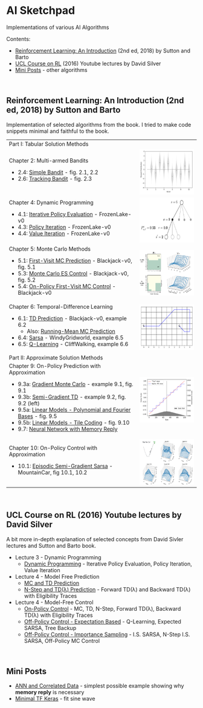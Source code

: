 <h1> AI Sketchpad </h1>

Implementations of various AI Algorithms

Contents:
<ul>
  <li><a href="#rl-introduction">Reinforcement Learning: An Introduction</a> (2nd ed, 2018) by Sutton and Barto</li>
  <li><a href="#ucl-course-on-rl">UCL Course on RL</a> (2016) Youtube lectures by David Silver</li>
  <li><a href="#mini-posts">Mini Posts</a> - other algorithms</li>
</ul>

<br/>

<h2 id="rl-introduction"> Reinforcement Learning: An Introduction (2nd ed, 2018) by Sutton and Barto </h2>

Implementation of selected algorithms from the book. I tried to make code snippets minimal and faithful to the book.

<table>
  <tr>
    <td> Part I: Tabular Solution Methods </td>
    <td> </td>
  </tr>
 
  <tr>
    <td>
      <div>
        Chapter 2: Multi-armed Bandits
        <ul>
          <li> 2.4: <a href="https://marcinbogdanski.github.io/ai_sketchpad/RL_An_Introduction_2018/0204_Simple_Bandit.html">Simple Bandit</a> - fig. 2.1, 2.2 </li>
          <li> 2.6: <a href="https://marcinbogdanski.github.io/ai_sketchpad/RL_An_Introduction_2018/0206_Tracking_Bandit.html"> Tracking Bandit</a> - fig. 2.3 </li>
        </ul>
      </div>
    </td>
    <td style="border-color: white;">
      <img height="120" src="RL_An_Introduction_2018/assets/fig_0201.png" alt="fig_0201.png"/>
    </td>
  </tr>

  <tr>
    <td>
      <div>
        Chapter 4: Dynamic Programming
        <ul>
          <li> 4.1: <a href="https://marcinbogdanski.github.io/ai_sketchpad/RL_An_Introduction_2018/0401_Iterative_Policy_Evaluation.html">Iterative Policy Evaluation</a> - FrozenLake-v0 <!--gw 4.1 --> </li>
          <li> 4.3: <a href="https://marcinbogdanski.github.io/ai_sketchpad/RL_An_Introduction_2018/0403_Policy_Iteration.html">Policy Iteration</a> - FrozenLake-v0 <!--gw, car-re, e4.2 f4.2 --> </li>
          <li> 4.4: <a href="https://marcinbogdanski.github.io/ai_sketchpad/RL_An_Introduction_2018/0404_Value_Iteration.html">Value Iteration</a> - FrozenLake-v0 <!-- gambler problem, fig 4.3 --> </li>
        </ul>
      </div>
    </td>
    <td style="border-color: white;">
      <img height="120" src="RL_An_Introduction_2018/assets/0401_model_diagram.png" alt="0401_model_diagram.png"/>
    </td>
  </tr>
  
  
  <tr>
    <td>
      <div>
        Chapter 5: Monte Carlo Methods
        <ul>
          <li> 5.1: <a href="https://marcinbogdanski.github.io/ai_sketchpad/RL_An_Introduction_2018/0501_First_Visit_MC_Prediction.html">First-Visit MC Prediction</a> - Blackjack-v0, fig. 5.1 </li>
          <li> 5.3: <a href="https://marcinbogdanski.github.io/ai_sketchpad/RL_An_Introduction_2018/0503_Monte_Carlo_ES_Control.html">Monte Carlo ES Control</a> - Blackjack-v0, fig. 5.2 </li>
          <li> 5.4: <a href="https://marcinbogdanski.github.io/ai_sketchpad/RL_An_Introduction_2018/0504_On_Policy_First_Visit_MC_Control.html">On-Policy First-Visit MC Control</a> - Blackjack-v0 </li>
        </ul>
      </div>
    </td>
    <td style="border-color: white;">
      <img height="120" src="RL_An_Introduction_2018/assets/fig_0503.png" alt="fig_0503.png"/>
    </td>
  </tr>
  
  <tr>
    <td>
      <div>
        Chapter 6: Temporal-Difference Learning
        <ul>
          <li> 6.1: <a href="https://marcinbogdanski.github.io/ai_sketchpad/RL_An_Introduction_2018/0601_TD_Prediction.html">TD Prediction</a> - Blackjack-v0, example 6.2 
              <ul><li> Also: <a href="https://marcinbogdanski.github.io/ai_sketchpad/RL_An_Introduction_2018/0601_TD_Prediction.html">Running-Mean MC Prediction</a> </li></ul>
          </li>
          <li> 6.4: <a href="https://marcinbogdanski.github.io/ai_sketchpad/RL_An_Introduction_2018/0604_Sarsa.html">Sarsa</a> - WindyGridworld, example 6.5 </li>
          <li> 6.5: <a href="https://marcinbogdanski.github.io/ai_sketchpad/RL_An_Introduction_2018/0605_Q_Learning.html">Q-Learning</a> - CliffWalking, example 6.6 </li>
        </ul>
      </div>
    </td>
    <td style="border-color: white;">
      <img height="120" src="RL_An_Introduction_2018/assets/fig_0604a.png" alt="fig_0604a.png"/>
    </td>
  </tr>

  <tr>
    <td> Part II: Approximate Solution Methods </td>
    <td> </td>
  </tr>
  
  <tr>
    <td>
      <div>
        Chapter 9: On-Policy Prediction with Approximation
        <ul>
          <li> 9.3a: <a href="https://marcinbogdanski.github.io/ai_sketchpad/RL_An_Introduction_2018/0903a_Gradient_MC.html">Gradient Monte Carlo</a> - example 9.1, fig. 9.1 <!-- calc "true" --> </li>
          <li> 9.3b: <a href="https://marcinbogdanski.github.io/ai_sketchpad/RL_An_Introduction_2018/0903b_Semi_Gradient_TD.html">Semi-Gradient TD</a> - example 9.2, fig. 9.2 (left) </li>
          <li> 9.5a: <a href="https://marcinbogdanski.github.io/ai_sketchpad/RL_An_Introduction_2018/0905a_LM_Poly_Fourier.html">Linear Models - Polynomial and Fourier Bases</a> - fig. 9.5 </li>
          <li> 9.5b: <a href="https://marcinbogdanski.github.io/ai_sketchpad/RL_An_Introduction_2018/0905b_LM_Agg_Tile.html">Linear Models - Tile Coding</a> - fig. 9.10 </li>
          <li> 9.7: <a href="https://marcinbogdanski.github.io/ai_sketchpad/RL_An_Introduction_2018/0907_ANN.html">Neural Network with Memory Reply</a> </li>
        </ul>
      </div>
    </td>
    <td style="border-color: white;">
      <img height="120" src="RL_An_Introduction_2018/assets/fig_0901.png" alt="fig_0901.png"/>
    </td>
  </tr>
  
  <tr>
    <td>
      <div>
        Chapter 10: On-Policy Control with Approximation
        <ul>
          <li> 10.1: <a href="https://marcinbogdanski.github.io/ai_sketchpad/RL_An_Introduction_2018/1001_Episodic_Semi_Gradient_Sarsa.html">Episodic Semi-Gradient Sarsa</a> - MountainCar, fig 10.1, 10.2 </li>
        </ul>
      </div>
    </td>
    <td style="border-color: white;">
      <img height="120" src="RL_An_Introduction_2018/assets/fig_1001.png" alt="fig_1001.png"/>
    </td>
  </tr>

<!--
  <tr>
    <td>
      <div>
        Chapter Chapter
        <ul>
          <li> <a href=""></a> </li>
          <li> <a href=""></a> </li>
        </ul>
      </div>
    </td>
    <td style="border-color: white;">
      <img height="100" src=""/>
    </td>
  </tr>
-->
  
</table>


<!--
## Reinforcement Learning
### Reinforcement Learning: An Introduction (2nd ed, 2018) by Sutton and Barto
* Part I: Tabular Solution Methods
  * Chapter 2: Multi-armed Bandits
    * 2.4: [Simple Bandit](RL_An_Introduction_2018/0204_Simple_Bandit.ipynb) - fig. 2.1, 2.2
    * 2.6: [Tracking Bandit](RL_An_Introduction_2018/0206_Tracking_Bandit.ipynb) - fig. 2.3
  * Chapter 4: Dynamic Programming
    * 4.1: [Iterative Policy Evaluation](RL_An_Introduction_2018/0401_Iterative_Policy_Evaluation.ipynb) - FrozenLake-v0 
    * 4.3: [Policy Iteration](RL_An_Introduction_2018/0403_Policy_Iteration.ipynb) - FrozenLake-v0 
    * 4.4: [Value Iteration](RL_An_Introduction_2018/0404_Value_Iteration.ipynb) - FrozenLake-v0 
  * Chapter 5: Monte Carlo Methods
    * 5.1: [First-Visit MC Prediction](RL_An_Introduction_2018/0501_First_Visit_MC_Prediction.ipynb) - Blackjack-v0, fig. 5.1
    * 5.3: [Monte Carlo ES Control](RL_An_Introduction_2018/0503_Monte_Carlo_ES_Control.ipynb) - Blackjack-v0, fig. 5.2
    * 5.4: [On-Policy First-Visit MC Control](RL_An_Introduction_2018/0504_On_Policy_First_Visit_MC_Control.ipynb) - Blackjack-v0
  * Chapter 6: Temporal-Difference Learning
    * 6.1: [TD Prediction](RL_An_Introduction_2018/0601_TD_Prediction.ipynb) - Blackjack-v0, example 6.2, [Running-Mean MC Prediction](RL_An_Introduction_2018/0601_TD_Prediction.ipynb#Right-figure) alg.
    * 6.4: [Sarsa](RL_An_Introduction_2018/0604_Sarsa.ipynb) - WindyGridworld, example 6.5
    * 6.5: [Q-Learning](RL_An_Introduction_2018/0605_Q_Learning.ipynb) - CliffWalking, example 6.6
* Part II: Approximate Solution Methods
  * Chapter 9: On-Policy Prediction with Approximation
    * 9.3a: [Gradient Monte Carlo](RL_An_Introduction_2018/0903a_Gradient_MC.ipynb) - example 9.1, fig. 9.1 
    * 9.3b: [Semi-Gradient TD](RL_An_Introduction_2018/0903b_Semi_Gradient_TD.ipynb) - example 9.2, fig. 9.2 (left)
    * 9.5a: [Linear Models - Polynomial and Fourier Bases](RL_An_Introduction_2018/0905a_LM_Poly_Fourier.ipynb) - fig. 9.5
    * 9.5b: [Linear Models - Tile Coding](RL_An_Introduction_2018/0905b_LM_Tile_Coding.ipynb) - fig. 9.10
  * Chapter 10: On-Policy Control with Approximation
    * 10.1: [Episodic Semi-Gradient Sarsa](RL_An_Introduction_2018/1001_Episodic_Semi_Gradient_Sarsa.ipynb) - MountainCar, fig 10.1, 10.2
-->


<!-- 4.1    gw 4.1 -->
<!-- 4.3    gw, car-re, e4.2 f4.2 -->
<!-- 4.4    gambler problem, fig 4.3 -->
<!-- 9.3a   calc "true" -->

<!--* Chapter 1: Introduction -->
<!--  * Section 1.5: [Tic-Tac-Toe]() -->

<!--  * Section 2.7: [UCB Bandit]() - plot figure 2.4 -->
<!--  * Section 2.8: [Gradient Bandit]() - plot figure 2.5 -->
<!--  * Section 2.10: [Bandit Parameter Study]() - plot figure 2.6 -->

<!--  * Section 5.6: [Off-Policy MC Prediction](RL_An_Introduction_2018/0506_Off_Policy_MC_Prediction.ipynb) - fig. 5.3, 5.4-->
<!--  * Section 5.7: [Off-Policy MC Control](RL_An_Introduction_2018/0507_Off_Policy_MC_Control.ipynb) -->
<!--  * Section 5.8*: discounting aware IS -->
<!--  * Section 5.9*: per-decision IS -->

<!--  * Section 6.3: batch TD and MC - figure 6.2 -->
<!--  * Section 6.6: Expected Sarsa - figure 6.3, compare corridor? -->
<!--  * Section 6.7: Double Q-Learning - example 6.5 -->

<!--  * Section 7.1: N-Step TD Prediction - figure 7.2 -->
<!--  * Section 7.2: N-Step Sarsa - figure 7.4, +compare corridor? -->
<!--  * Section 7.3: Off-Policy N-Step Sarsa - importance sampling -->
<!--  * Section 7.5: N-Step Tree Backup -->
<!--  * Section 7.6: N-Step Q(phi?) - unifying algorithm -->

<!--  * Section 8.1: Random-Sample One-Step Tabular Q-Planning -->
<!--  * Section 8.2: Tabular Dyna-Q - dyna maze, fig 8.2, 8.3 -->
<!--  * Section 8.3: Fig 8.4, 8.5 (model is wrong) -->
<!--  * Section 8.4: Prioritized sweeping - example 8.4 -->
<!--  * Section 8.5: expected vs sample updates - figure 8.7 -->
<!--  * Section 8.6: trajectorry sampling - figure 8.8 -->
<!--  * Section 8.8, 8.9, 8.10, 8.11: planning at decision time - .. - MCTS -->

<!-- * Section 9.4 [N-Step Semi-Gradient TD]() - fig 9.2 (right)? -->
<!-- * Section 9.5 [Coarse Coding]() - square wave, fig 9.8 -->
<!-- * Section 9.8 [Least-Squares TD]() -->

<!-- * Section 10.2: [Semi-Gradient N-Step Sarsa]() - fig 10.3, 10.4 -->
<!-- * Section 10.3: [Differential Semi-Gradient Sarsa]() - avg. reward, fig. 10.5 -->
<!-- * Section 10.3: [Differential Semi-Gradient N-Step Sarsa]() -->

<!-- * Section 11.2* Off-policy divergence, fig 11.2 -->
<!-- * Section 11.7* Gradient-TD Methods fig 11.5 -->
<!-- * Section 11.8* Emphatic-TD Methods fig 11.5 -->

<!-- * Section 12.2: TD(λ) fig 12.3 -->
<!-- * Section 12.5: True Online TD(λ) fig 12.8 -->
<!-- * Section 12.7: Sarsa(λ) and True Online Sarsa(λ) - fig. 12.10, 12.11 -->
<!-- * Section 12.13: fig 12.14 -->

<!-- * Section 13.3: REINFORCE -->
<!-- * Section 13.4: REINFORCE with Baseline -->
<!-- * Section 13.5: One-Step Actor-Critic & Actor-Critic with Eligibility Traces (episodic) -->
<!-- * Section 13.6: Actor-Critic with Eligibility Traces (continuing) -->

<!--
* Linear Functions
  * Buckets
  * Tiles
* On-policy control - mountain car
* average reward [...]
* eligibility traces[...]
* policy gradients [...]
-->

<br/>



<h2 id="ucl-course-on-rl"> UCL Course on RL (2016) Youtube lectures by David Silver </h2>

A bit more in-depth explanation of selected concepts from David Sivler lectures and Sutton and Barto book.

<ul>
  <li>
    Lecture 3 - Dynamic Programming
    <ul>
      <li><a href="https://marcinbogdanski.github.io/ai_sketchpad/UCL_Course_on_RL/Lecture03_DP/DynamicProgramming.html">Dynamic Programming</a> - Iterative Policy Evaluation, Policy Iteration, Value Iteration</li>    
    </ul>
  </li>
  
  <li>
    Lecture 4 - Model Free Prediction
    <ul>
      <li><a href="https://marcinbogdanski.github.io/ai_sketchpad/UCL_Course_on_RL/Lecture04_Pred/ModelFreePrediction_Part1.html">MC and TD Prediction</a></li>
      <li><a href="https://marcinbogdanski.github.io/ai_sketchpad/UCL_Course_on_RL/Lecture04_Pred/ModelFreePrediction_Part2.html">N-Step and TD(λ) Prediction</a> - Forward TD(λ) and Backward TD(λ) with Eligibility Traces</li>    
    </ul>
  </li>
  
  <li>
    Lecture 4 - Model-Free Control
    <ul>
      <li><a href="https://marcinbogdanski.github.io/ai_sketchpad/UCL_Course_on_RL/Lecture05_Ctrl/ModelFreeControl_Part1.html">On-Policy Control</a> - MC, TD, N-Step, Forward TD(λ), Backward TD(λ) with Eligibility Traces</li>
      <li><a href="https://marcinbogdanski.github.io/ai_sketchpad/UCL_Course_on_RL/Lecture05_Ctrl/ModelFreeControl_Part2.html">Off-Policy Control - Expectation Based</a> - Q-Learning, Expected SARSA, Tree Backup</li>
      <li><a href="https://marcinbogdanski.github.io/ai_sketchpad/UCL_Course_on_RL/Lecture05_Ctrl/ModelFreeControl_Part3.html">Off-Policy Control - Importance Sampling</a> - I.S. SARSA, N-Step I.S. SARSA, Off-Policy MC Control</li>
    </ul>
  </li>
</ul>

<br/>

<h2 id="mini-posts"> Mini Posts </h2>



<ul>
  <li><a href="https://marcinbogdanski.github.io/ai_sketchpad/Mini_Posts/ANN_Correlated_Data.html">ANN and Correlated Data</a> - simplest possible example showing why <b>memory reply</b> is necessary</li>
  <li><a href="https://marcinbogdanski.github.io/ai_sketchpad/Mini_Posts/Minimal_TF_Keras.html">Minimal TF Keras</a> - fit sine wave</li>
    
    
</ul>

<!--
%3A  :
%28  (
%29  )
-->

